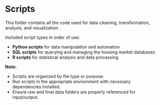 # Scripts

This folder contains all the code used for data cleaning, transformation, analysis, and visualization.

Included script types in order of use:  
- **Python scripts** for data manipulation and automation  
- **SQL scripts** for querying and managing the housing market databases  
- **R scripts** for statistical analysis and data processing  

**Note:**  
- Scripts are organized by file type or purpose.  
- Run scripts in the appropriate environment with necessary dependencies installed.  
- Ensure raw and final data folders are properly referenced for input/output.  

